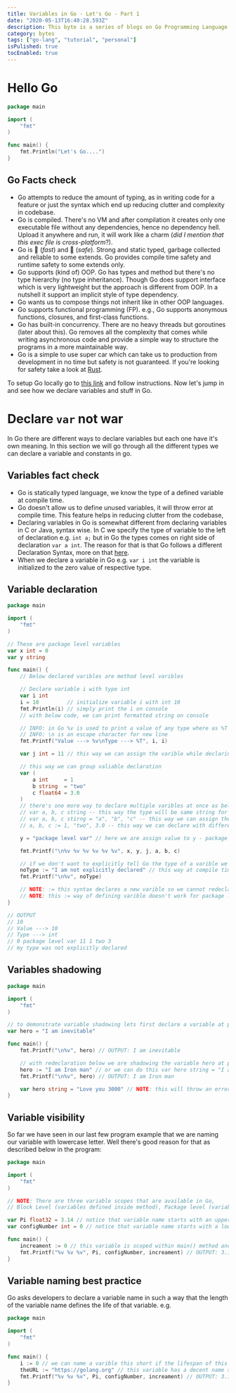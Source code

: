 ```yaml
---
title: Variables in Go - Let's Go - Part 1
date: "2020-05-13T16:40:28.593Z"
description: This byte is a series of blogs on Go Programming Language.
category: bytes
tags: ["go-lang", "tutorial", "personal"]
isPulished: true
tocEnabled: true
---
```


# Hello Go

```go
package main

import (
	"fmt"
)

func main() {
	fmt.Println("Let's Go....")
}
```

## Go Facts check

- Go attempts to reduce the amount of typing, as in writing code for a feature or just the syntax which end up reducing clutter and complexity in codebase.
- Go is compiled. There's no VM and after compilation it creates only one executable file without any dependencies, hence no dependency hell. Upload it anywhere and run, it will work like a charm (_did I mention that this exec file is cross-platform_?).
- Go is 🐅 (_fast_) and 🔏 (_safe_). Strong and static typed, garbage collected and reliable to some extends. Go provides compile time safety and runtime safety to some extends only.
- Go supports (kind of) OOP. Go has types and method but there's no type hierarchy (no type inheritance). Though Go does support interface which is very lightweight but the approach is different from OOP. In a nutshell it support an implicit style of type dependency.
- Go wants us to compose things not inherit like in other OOP languages.
- Go supports functional programming (FP). e.g., Go supports anonymous functions, closures, and first-class functions.
- Go has built-in concurrency. There are no heavy threads but goroutines (later about this). Go removes all the complexity that comes while writing asynchronous code and provide a simple way to structure the programs in a more maintainable way.
- Go is a simple to use super car which can take us to production from development in no time but safety is not guaranteed. If you're looking for safety take a look at [Rust](https://www.rust-lang.org/).

To setup Go locally go to [this link](https://golang.org/) and follow instructions. Now let's jump in and see how we declare variables and stuff in Go.

# Declare `var` not war

In Go there are different ways to declare variables but each one have it's own meaning. In this section we will go through all the different types we can declare a variable and constants in go.

## Variables fact check

- Go is statically typed language, we know the type of a defined variable at compile time.
- Go doesn't allow us to define unused variables, it will throw error at compile time. This feature helps in reducing clutter from the codebase,
- Declaring variables in Go is somewhat different from declaring variables in C or Java, syntax wise. In C we specify the type of variable to the left of declaration e.g. `int a;` but in Go the types comes on right side of declaration `var a int`. The reason for that is that Go follows a different Declaration Syntax, more on that [here](https://blog.golang.org/declaration-syntax).
- When we declare a variable in Go e.g. `var i int` the variable is initialized to the zero value of respective type.

## Variable declaration

```go
package main

import (
	"fmt"
)

// These are package level variables
var x int = 0
var y string

func main() {
	// Below declared varibles are method level varibles

	// Declare variable i with type int
	var i int
	i = 10         // initialize variable i with int 10
	fmt.Println(i) // simply print the i on console
	// with below code, we can print formatted string on console

	// INFO: in Go %v is used to print a value of any type where as %T tells the type of the variable passed
	// INFO: \n is an escape character for new line
	fmt.Printf("Value ---> %v\nType ---> %T", i, i)

	var j int = 11 // this way we can assign the varible while declaring

	// this way we can group valiable declaration
	var (
		a int     = 1
		b string  = "two"
		c float64 = 3.0
	)
	// there's one more way to declare multiple varibles at once as below
	// var a, b, c string -- this way the type will be same string for all three
	// var a, b, c stirng = "a", "b", "c" -- this way we can assign them as well while declaring
	// a, b, c := 1, "two", 3.0 -- this way we can declare with different types

	y = "package level var" // here we are assign value to y - package level variable

	fmt.Printf("\n%v %v %v %v %v %v", x, y, j, a, b, c)

	// if we don't want to explicitly tell Go the type of a varible we can do that as follows
	noType := "I am not explicitly declared" // this way at compile time go will assign the type string to variable noType
	fmt.Printf("\n%v", noType)

	// NOTE: := this syntax declares a new varible so we cannot redeclare an existing one neither we can change the type of an existing variable.
	// NOTE: this := way of defining varible doesn't work for package level variables.
}

// OUTPUT
// 10
// Value ---> 10
// Type ---> int
// 0 package level var 11 1 two 3
// my type was not explicitly declared
```

## Variables shadowing

```go
package main

import (
	"fmt"
)

// to demonstrate variable shadowing lets first declare a variable at package level
var hero = "I am inevitable"

func main() {
	fmt.Printf("\n%v", hero) // OUTPUT: I am inevitable

	// with redeclaration below we are shadowing the variable hero at package leve
	hero := "I am Iron man" // or we can do this var hero string = "I am Iron Man". Both are the same, either way we are declaring a var.
	fmt.Printf("\n%v", hero) // OUTPUT: I am Iron man

	var hero string = "Love you 3000" // NOTE: this will throw an error, Go doesn't allow to redeclare same variable in the same scope
}
```

## Variable visibility

So far we have seen in our last few program example that we are naming our variable with lowercase letter. Well there's good reason for that as described below in the program:

```go
package main

import (
	"fmt"
)

// NOTE: There are three variable scopes that are available in Go,
// Block Level (variables defined inside method), Package level (variables declared on package level), Export Level (variables defined with uppercase in package level)

var Pi float32 = 3.14 // notice that variable name starts with an uppercase letter which means it will be export and can be accessed by other packages also.
var configNumber int = 0 // notice that variable name starts with a lowercase letter which means it will be accessible within this package only.

func main() {
	increament := 0 // this variable is scoped within main() method and we cannot access it outside this method
	fmt.Printf("%v %v %v", Pi, configNumber, increament) // OUTPUT: 3.14 0 0
}
```

## Variable naming best practice

Go asks developers to declare a variable name in such a way that the length of the variable name defines the life of that variable. e.g.

```go
package main

import (
	"fmt"
)

func main() {
	i := 0 // we can name a varible this short if the lifespan of this variable is very small e.g. if we are using a for loop and i is for counter
	theURL := "https://golang.org" // this variable has a decent name since the lifespan will be more, also notice the acronym is in uppercase which is a good practice in Go since it is more readable
	fmt.Printf("%v %v %v", Pi, configNumber, increament) // OUTPUT: 3.14 0 0
}
```
